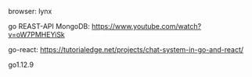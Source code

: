 browser: lynx

go REAST-API MongoDB: https://www.youtube.com/watch?v=oW7PMHEYiSk

go-react: https://tutorialedge.net/projects/chat-system-in-go-and-react/

go1.12.9